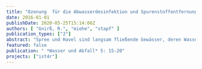 ```yaml
---
title: "Ozonung  für die Abwasserdesinfektion und Spurenstoffentfernung"
date: 2016-01-01
publishDate: 2020-05-25T15:14:06Z
authors: [ "Gnirß, R.", "miehe", "stapf" ]
publication_types: ["2"]
abstract: "Spree und Havel sind langsam fließende Gewässer, deren Wassermenge besonders durch die Reduzierung des Braunkohletagebaus am Oberlauf der Spree seit 1990 kontinuierlich zurückgeht. Die Berliner Wasserbetriebe leiten in diese Vorfluter das biologisch gereinigte Abwasser (Klarwasser) ein, das die Gewässersituation in Bezug auf Keime, NährstofFe und organisehe Spurenstoffe beeinflusst. Maßnahmen an der Quelle zur Vermeidung oder Verminderung des StofFeintrages in den Wasserkreislauf, eine Abwasserreinigung mit Ozonung, Pulverkohle sowie Membranfiltration könnten hier eine verbesserte Entfernung bewirken. Die Berliner Wasserbetriebe und das Kompetenzzentrum Berlin haben gemeinsam mit der TU Berlin zur Spurenstoff- und Keimentfernung das Verfahren der Ozonung von gereinigtem Abwasser durchgeführt. Das Ziel der Ozonung ist es, die Spurenstoffe möglichst weitreichend zu entfernen. Gleichzeitig lag der Fokus darauf, neben den Indikatororganismen für Fäkalverunreinigungen auch Krankheitserreger, besonders die Viren zu untersuchen, und zu bewerten. Es ist besteht das Interesse eine zukunftsweisende und kompakte Technologie, die alle Ziele umfasst, zu realisieren."
featured: false
publication: " *Wasser und Abfall* 5: 15-20"
projects: ["ist4r"]
---
```


